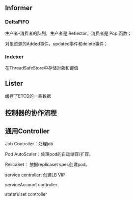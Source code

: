 ## Informer

### DeltaFIFO

生产者-消费者的队列，生产者是 Reflector，消费者是 Pop 函数；

对象资源的Added事件，updated事件和delete事件；

### Indexer

在ThreadSafeStore中存储对象和键值

## Lister

缓存了ETCD的一些数据





## 控制器的协作流程





## 通用Controller

Job Controller：处理job

Pod AutoScaler：处理pod的自动缩容/扩容。

RelicaSet： 依据replicaset spec创建pod。

service controller: 创建LB VIP

serviceAccount controller 

statefulset controller

  